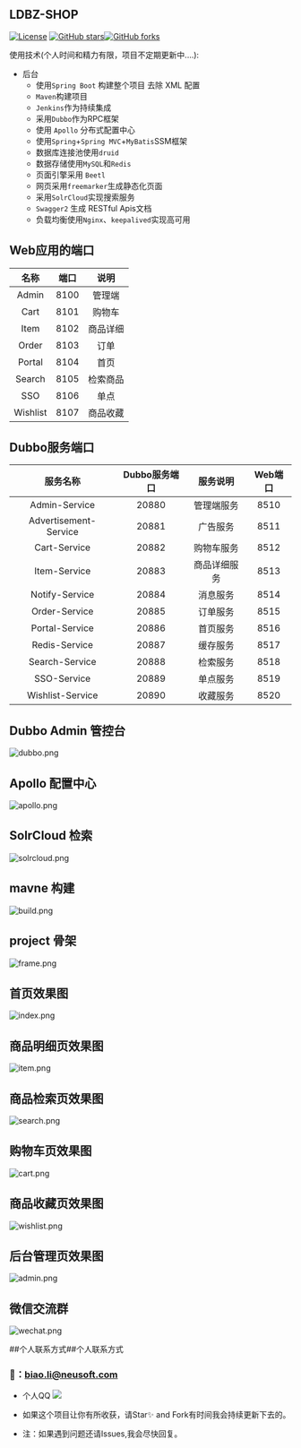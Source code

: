 ## LDBZ-SHOP
[![License](https://img.shields.io/badge/license-GPL-blue.svg)](LICENSE)
[![GitHub stars](https://img.shields.io/github/stars/laodaobazi/ldbz-shop.svg?style=social&label=Stars)](https://github.com/laodaobazi/ldbz-shop)[![GitHub forks](https://img.shields.io/github/forks/laodaobazi/ldbz-shop.svg?style=social&label=Fork)](https://github.com/laodaobazi/ldbz-shop)

使用技术(个人时间和精力有限，项目不定期更新中....):

* 后台
	* 使用`Spring Boot` 构建整个项目 去除 XML 配置
	* `Maven`构建项目
	* `Jenkins`作为持续集成
	* 采用`Dubbo`作为RPC框架
	* 使用 `Apollo` 分布式配置中心
	* 使用`Spring`+`Spring MVC`+`MyBatis`SSM框架
	* 数据库连接池使用`druid`
	* 数据存储使用`MySQL`和`Redis`
	* 页面引擎采用 `Beetl`
	* 网页采用`freemarker`生成静态化页面
	* 采用`SolrCloud`实现搜索服务
	* `Swagger2` 生成 RESTful Apis文档
	* 负载均衡使用`Nginx`、`keepalived`实现高可用


## Web应用的端口
|	名称	|	端口	|	说明	|
|:---------------:|:---------------:|:---------------:|
| Admin	|	8100 |	管理端	|
| Cart  |	8101 |	购物车	|
| Item  |	8102 |	商品详细	|
| Order |	8103	|	订单	|
| Portal |	8104	|	首页	|
| Search |	8105	|		检索商品	|
| SSO	|	8106	|	单点	|
| Wishlist	|	8107	|	商品收藏	|


## Dubbo服务端口
| 服务名称|Dubbo服务端口|服务说明|Web端口|
|:---------------:|:---------------:|:---------------:|:---------------:|
| Admin-Service      | 20880 |管理端服务| 8510 |
| Advertisement-Service |20881 |广告服务| 8511 |
| Cart-Service     | 20882 |购物车服务| 8512 |
| Item-Service     | 20883 |商品详细服务| 8513 |
| Notify-Service   | 20884 |消息服务| 8514 |
| Order-Service    | 20885 |订单服务| 8515 |
| Portal-Service   | 20886 |首页服务| 8516|
| Redis-Service    | 20887 |缓存服务| 8517|
| Search-Service   | 20888 |检索服务| 8518 |
| SSO-Service      | 20889 |单点服务| 8519 |
| Wishlist-Service      | 20890 |收藏服务| 8520 |

## Dubbo Admin 管控台
![dubbo.png](https://github.com/laodaobazi/ldbz-shop/blob/master/ldbz-images/dubbo.png)

## Apollo 配置中心
![apollo.png](https://github.com/laodaobazi/ldbz-shop/blob/master/ldbz-images/apollo.png)

## SolrCloud 检索
![solrcloud.png](https://github.com/laodaobazi/ldbz-shop/blob/master/ldbz-images/solrcloud.png)

## mavne 构建
![build.png](https://github.com/laodaobazi/ldbz-shop/blob/master/ldbz-images/build.png)

## project 骨架
![frame.png](https://github.com/laodaobazi/ldbz-shop/blob/master/ldbz-images/frame.png)

## 首页效果图
![index.png](https://github.com/laodaobazi/ldbz-shop/blob/master/ldbz-images/index.png)

## 商品明细页效果图
![item.png](https://github.com/laodaobazi/ldbz-shop/blob/master/ldbz-images/item.png)

## 商品检索页效果图
![search.png](https://github.com/laodaobazi/ldbz-shop/blob/master/ldbz-images/search.png)

## 购物车页效果图
![cart.png](https://github.com/laodaobazi/ldbz-shop/blob/master/ldbz-images/cart.png)

## 商品收藏页效果图
![wishlist.png](https://github.com/laodaobazi/ldbz-shop/blob/master/ldbz-images/wishlist.png)

## 后台管理页效果图
![admin.png](https://github.com/laodaobazi/ldbz-shop/blob/master/ldbz-images/admin.png)

## 微信交流群
![wechat.png](https://github.com/laodaobazi/ldbz-shop/blob/master/ldbz-images/wechat.png)

##个人联系方式##个人联系方式
### 📮：biao.li@neusoft.com
- 个人QQ [![](http://pub.idqqimg.com/wpa/images/group.png)](http://sighttp.qq.com/msgrd?v=1&uin=444823046)

- 如果这个项目让你有所收获，请Star✨ and Fork有时间我会持续更新下去的。
- 注：如果遇到问题还请Issues,我会尽快回复。